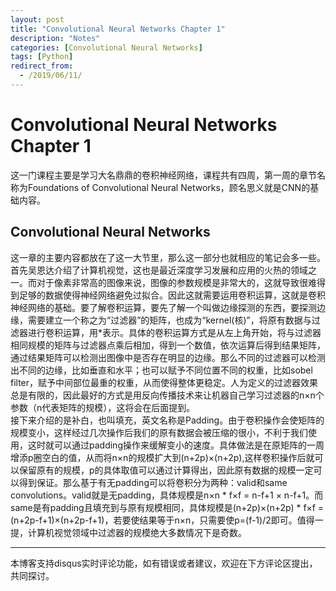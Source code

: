 ```yaml
---
layout: post
title: "Convolutional Neural Networks Chapter 1"
description: "Notes"
categories: [Convolutional Neural Networks]
tags: [Python]
redirect_from:
  - /2019/06/11/
---
```


# Convolutional Neural Networks Chapter 1  

这一门课程主要是学习大名鼎鼎的卷积神经网络，课程共有四周，第一周的章节名称为Foundations of Convolutional Neural Networks，顾名思义就是CNN的基础内容。

## Convolutional Neural Networks  

这一章的主要内容都放在了这一大节里，那么这一部分也就相应的笔记会多一些。首先吴恩达介绍了计算机视觉，这也是最近深度学习发展和应用的火热的领域之一。而对于像素非常高的图像来说，图像的参数规模是非常大的，这就导致很难得到足够的数据使得神经网络避免过拟合。因此这就需要运用卷积运算，这就是卷积神经网络的基础。要了解卷积运算，要先了解一个叫做边缘探测的东西，要探测边缘，需要建立一个称之为“过滤器”的矩阵，也成为“kernel(核)”，将原有数据与过滤器进行卷积运算，用*表示。具体的卷积运算方式是从左上角开始，将与过滤器相同规模的矩阵与过滤器点乘后相加，得到一个数值，依次运算后得到结果矩阵，通过结果矩阵可以检测出图像中是否存在明显的边缘。那么不同的过滤器可以检测出不同的边缘，比如垂直和水平；也可以赋予不同位置不同的权重，比如sobel filter，赋予中间部位最重的权重，从而使得整体更稳定。人为定义的过滤器效果总是有限的，因此最好的方式是用反向传播技术来让机器自己学习过滤器的n×n个参数（n代表矩阵的规模），这将会在后面提到。  
接下来介绍的是补白，也叫填充，英文名称是Padding。由于卷积操作会使矩阵的规模变小，这样经过几次操作后我们的原有数据会被压缩的很小，不利于我们使用，这时就可以通过padding操作来缓解变小的速度。具体做法是在原矩阵的一周增添p圈空白的值，从而将n×n的规模扩大到(n+2p)×(n+2p),这样卷积操作后就可以保留原有的规模，p的具体取值可以通过计算得出，因此原有数据的规模一定可以得到保证。那么基于有无padding可以将卷积分为两种：valid和same convolutions。valid就是无padding，具体规模是n×n * f×f = n-f+1 × n-f+1。而same是有padding且填充到与原有规模相同，具体规模是(n+2p)×(n+2p) * f×f = (n+2p-f+1)×(n+2p-f+1)，若要使结果等于n×n，只需要使p=(f-1)/2即可。值得一提，计算机视觉领域中过滤器的规模绝大多数情况下是奇数。


---
本博客支持disqus实时评论功能，如有错误或者建议，欢迎在下方评论区提出，共同探讨。  

